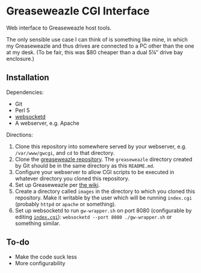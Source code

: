 Greaseweazle CGI Interface
==========================

Web interface to Greaseweazle host tools.

The only sensible use case I can think of is something like mine,
in which my Greaseweazle and thus drives are connected to a PC other than
the one at my desk.
(To be fair, this was $80 cheaper than a dual 5¼″ drive bay enclosure.)

Installation
------------

Dependencies:
* Git
* Perl 5
* [websocketd](//github.com/joewalnes/websocketd)
* A webserver, e.g. Apache

Directions:
1. Clone this repository into somewhere served by your webserver, e.g.
   `/var/www/gwcgi`, and `cd` to that directory.
2. Clone the [greaseweazle repository](//github.com/keirf/greaseweazle).
   The `greaseweazle` directory created by Git should be in the same directory
   as this `README.md`.
3. Configure your webserver to allow CGI scripts to be executed in whatever
   directory you cloned this repository.
4. Set up Greaseweazle per
   [the wiki](https://github.com/keirf/greaseweazle/wiki/Software-Installation#linux).
5. Create a directory called `images` in the directory to which you cloned this
   repository.  Make it writable by the user which will be running `index.cgi`
   (probably `httpd` or `apache` or something).
6. Set up websocketd to run `gw-wrapper.sh` on port 8080
   (configurable by editing [`index.cgi`](index.cgi)):
   `websocketd --port 8080 ./gw-wrapper.sh` or something similar.

To-do
-----

* Make the code suck less
* More configurability
